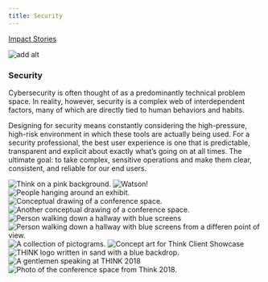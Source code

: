 ```yaml
---
title: Security
---
```


<grid className="background--nopadding">
<column lg="16">

<p><icon className="icon--left" color="blue" name="ArrowLeft24" inline="true"></icon>  <a href="/impact"><span>Impact Stories</span></a></p>

</column>
</grid>

<grid classname="background-bleed">
<column lg="16">

![add alt](/images/Impact_1.png)

</column>
</grid>

<grid background="gray-10">
<column md="2" lg="4">

### Security

</column>

<column md="5" lg="8">

<p size="lg">Cybersecurity is often thought of as a predominantly technical problem space. In reality, however, security is a complex web of interdependent factors, many of which are directly tied to human behaviors and habits.</p>

<p size="lg">Designing for security means constantly considering the high-pressure, high-risk environment in which these tools are actually being used. For a security professional, the best user experience is one that is predictable, transparent and explicit about exactly what’s going on at all times. The ultimate goal: to take complex, sensitive operations and make them clear, consistent, and reliable for our end users.</p>

<icon name="ArrowDown32"></icon>

</column>
</grid>

<grid background="gray-10">
<column bleed={true} lg="12" offset_lg="4">

<img alt="Think on a pink background." src="images/Impact_2.png">

</column>
<column bleed={true} md="5" lg="8" offset_lg="4">

<img alt="Watson!" src="images/Impact_3.png">

</column>
<column bleed={true} md="3" lg="4">

<img alt="People hanging around an exhibit." src="images/Impact_4.png">

</column>
<column bleed={true} md="4" lg="6" offset_lg="4">

<img alt="Conceptual drawing of a conference space." src="images/Impact_5.png">

</column>
<column bleed={true} md="4" lg="6">

<img alt="Another conceptual drawing of a conference space." src="images/Impact_6.png">

</column>
<column bleed={true} md="5" lg="8" offset_lg="4">

<img alt="Person walking down a hallway with blue screens" src="images/Impact_7.png">

</column>
<column bleed={true} md="3" lg="4">

<img alt="Person walking down a hallway with blue screens from a differen point of view." src="images/Impact_8.png">

</column>
<column bleed={true} md="3" lg="4" offset_lg="4">

<img alt="A collection of pictograms." src="images/Impact_9.png">

</column>
<column bleed={true} md="5" lg="8"">

<img alt="Concept art for Think Client Showcase" src="images/Impact_10.png">

</column>
<column bleed={true} md="5" lg="8" offset_lg="4">

<img alt="THINK logo written in sand with a blue backdrop." src="images/Impact_11.png">

</column>
<column bleed={true} md="3" lg="4">

<img alt="A gentlemen speaking at THINK 2018" src="images/Impact_12.png">

</column>
<column bleed={true} md="5" lg="8" offset_lg="4">

<img alt="Photo of the conference space from Think 2018." src="images/Impact_13.png">

</column>
</grid>
